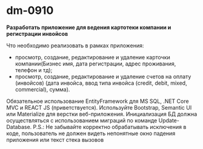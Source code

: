 # dm-0910

**Разработать приложение для ведения картотеки компании и регистрации инвойсов**

Что необходимо реализовать в рамках приложения:

- просмотр, создание, редактирование и удаление карточки компании(Бизнес имя, дата регистрации, адрес проживания, телефон и тд);
- просмотр, создание, редактирование и удаление счетов на оплату (инвойсов) (дата инвойса, ввод типа инвойса (credit, debit, mixed, commercial), сумма).

Обязательное использование EntityFramework для MS SQL, .NET Core MVC и REACT JS (приветствуется).
Используйте Bootstrap, Semantic UI или Materialize для верстки веб-приложения.
Инициализация БД должна осуществляться с использованием миграций по команде Update-Database.
P.S.: Не забывайте корректно обрабатывать исключения в коде, пользователь не должен видеть непонятные окно падения приложения или текст стека вызовов
